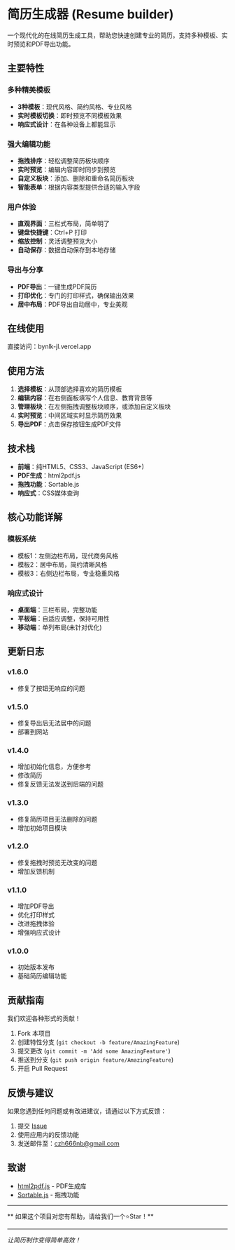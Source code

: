#  简历生成器 (Resume builder)

一个现代化的在线简历生成工具，帮助您快速创建专业的简历。支持多种模板、实时预览和PDF导出功能。

##  主要特性

###  多种精美模板
- **3种模板**：现代风格、简约风格、专业风格
- **实时模板切换**：即时预览不同模板效果
- **响应式设计**：在各种设备上都能显示

###  强大编辑功能
- **拖拽排序**：轻松调整简历板块顺序
- **实时预览**：编辑内容即时同步到预览
- **自定义板块**：添加、删除和重命名简历板块
- **智能表单**：根据内容类型提供合适的输入字段

###  用户体验
- **直观界面**：三栏式布局，简单明了
- **键盘快捷键**：Ctrl+P 打印
- **缩放控制**：灵活调整预览大小
- **自动保存**：数据自动保存到本地存储

###  导出与分享
- **PDF导出**：一键生成PDF简历
- **打印优化**：专门的打印样式，确保输出效果
- **居中布局**：PDF导出自动居中，专业美观

## 在线使用
直接访问：bynlk-jl.vercel.app

##  使用方法

1. **选择模板**：从顶部选择喜欢的简历模板
2. **编辑内容**：在右侧面板填写个人信息、教育背景等
3. **管理板块**：在左侧拖拽调整板块顺序，或添加自定义板块
4. **实时预览**：中间区域实时显示简历效果
5. **导出PDF**：点击保存按钮生成PDF文件

##  技术栈

- **前端**：纯HTML5、CSS3、JavaScript (ES6+)
- **PDF生成**：html2pdf.js
- **拖拽功能**：Sortable.js
- **响应式**：CSS媒体查询

## 核心功能详解

### 模板系统
- 模板1：左侧边栏布局，现代商务风格
- 模板2：居中布局，简约清晰风格  
- 模板3：右侧边栏布局，专业稳重风格

### 响应式设计
- **桌面端**：三栏布局，完整功能
- **平板端**：自适应调整，保持可用性
- **移动端**：单列布局(未针对优化)

##  更新日志

### v1.6.0
- 修复了按钮无响应的问题

### v1.5.0
- 修复导出后无法居中的问题
- 部署到网站

### v1.4.0
- 增加初始化信息，方便参考
- 修改简历
- 修复反馈无法发送到后端的问题
  
### v1.3.0
- 修复简历项目无法删除的问题
- 增加初始项目模块
  
### v1.2.0
-  修复拖拽时预览无改变的问题
-  增加反馈机制
  
### v1.1.0
- 增加PDF导出
- 优化打印样式
- 改进拖拽体验
- 增强响应式设计

### v1.0.0
-  初始版本发布
-  基础简历编辑功能

##  贡献指南

我们欢迎各种形式的贡献！

1. Fork 本项目
2. 创建特性分支 (`git checkout -b feature/AmazingFeature`)
3. 提交更改 (`git commit -m 'Add some AmazingFeature'`)
4. 推送到分支 (`git push origin feature/AmazingFeature`)
5. 开启 Pull Request

##  反馈与建议

如果您遇到任何问题或有改进建议，请通过以下方式反馈：

1. 提交 [Issue](https://github.com/277188/resume-builder/issues)
2. 使用应用内的反馈功能
3. 发送邮件至：czh666nb@gmail.com

##  致谢

- [html2pdf.js](https://github.com/eKoopmans/html2pdf.js) - PDF生成库
- [Sortable.js](https://github.com/SortableJS/Sortable) - 拖拽功能

---

** 如果这个项目对您有帮助，请给我们一个⭐Star！**

---

*让简历制作变得简单高效！* 
